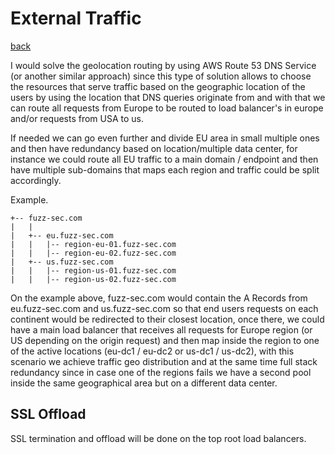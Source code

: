 # External Traffic
[back](../README.md)

I would solve the geolocation routing by using AWS Route 53 DNS Service (or another similar approach) since this type of solution allows to choose the resources that serve traffic based on the geographic location of the users by using the location that DNS queries originate from and with that we can route all requests from Europe to be routed to load balancer's in europe and/or requests from USA to us.

If needed we can go even further and divide EU area in small multiple ones and then have redundancy based on location/multiple data center, for instance we could route all EU traffic to a main domain / endpoint and then have multiple sub-domains that maps each region and traffic could be split accordingly.

Example.
````
+-- fuzz-sec.com
|   |
|   +-- eu.fuzz-sec.com
|   |	|-- region-eu-01.fuzz-sec.com
|   |   |-- region-eu-02.fuzz-sec.com
|   +-- us.fuzz-sec.com
|   |	|-- region-us-01.fuzz-sec.com
|   |   |-- region-us-02.fuzz-sec.com
````

On the example above, fuzz-sec.com would contain the A Records from eu.fuzz-sec.com and us.fuzz-sec.com so that end users requests on each continent would be redirected to their closest location, once there, we could have a main load balancer that receives all requests for Europe region (or US depending on the origin request) and then map inside the region to one of the active locations (eu-dc1 / eu-dc2 or us-dc1 / us-dc2), with this scenario we achieve traffic geo distribution and at the same time full stack redundancy since in case one of the regions fails we have a second pool inside the same geographical area but on a different data center.

## SSL Offload

SSL termination and offload will be done on the top root load balancers.




